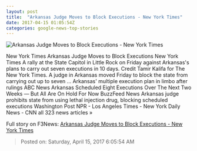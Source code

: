```yaml
---
layout: post
title:  "Arkansas Judge Moves to Block Executions - New York Times"
date: 2017-04-15 01:05:54Z
categories: google-news-top-stories
---
```


![Arkansas Judge Moves to Block Executions - New York Times](https://static01.nyt.com/images/2017/04/15/us/15Arkansas-2/15Arkansas-1492209095813-facebookJumbo.jpg)

New York Times Arkansas Judge Moves to Block Executions New York Times A rally at the State Capitol in Little Rock on Friday against Arkansas's plans to carry out seven executions in 10 days. Credit Tamir Kalifa for The New York Times. A judge in Arkansas moved Friday to block the state from carrying out up to seven ... Arkansas' multiple execution plan in limbo after rulings ABC News Arkansas Scheduled Eight Executions Over The Next Two Weeks — But All Are On Hold For Now BuzzFeed News Arkansas judge prohibits state from using lethal injection drug, blocking scheduled executions Washington Post NPR - Los Angeles Times - New York Daily News - CNN all 323 news articles »


Full story on F3News: [Arkansas Judge Moves to Block Executions - New York Times](http://www.f3nws.com/n/nRqbUF)

> Posted on: Saturday, April 15, 2017 6:05:54 AM
